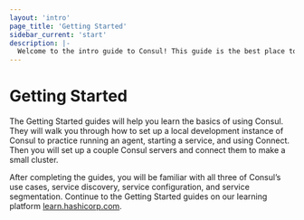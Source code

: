 ```yaml
---
layout: 'intro'
page_title: 'Getting Started'
sidebar_current: 'start'
description: |-
  Welcome to the intro guide to Consul! This guide is the best place to start with Consul.
---
```


# Getting Started

The Getting Started guides will help you learn the basics of using Consul. They will walk you through how to set up a local development instance of Consul to practice running an agent, starting a service, and using Connect. Then you will set up a couple Consul servers and connect them to make a small cluster.

After completing the guides, you will be familiar with all three of Consul’s use cases, service discovery, service configuration, and service segmentation. Continue to the Getting Started guides on our learning platform [learn.hashicorp.com](https://learn.hashicorp.com/consul).
